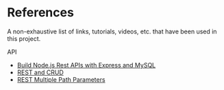 # References 
A non-exhaustive list of links, tutorials, videos, etc. that have been used in this project. 

API 
* [Build Node.js Rest APIs with Express and MySQL](https://bezkoder.com/node-js-rest-api-express-mysql/)
* [REST and CRUD](https://www.restapitutorial.com/lessons/httpmethods.html)
* [REST Multiple Path Parameters](https://stackoverflow.com/questions/43039515/rest-url-standards-multiple-path-parameters)

